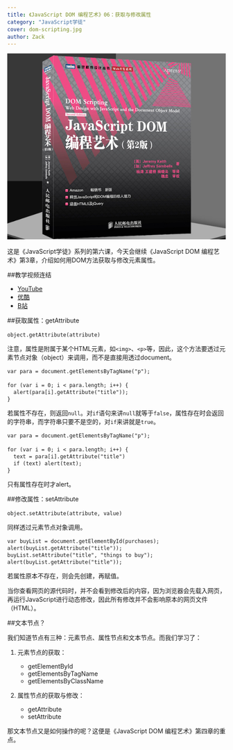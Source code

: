 ```yaml
---
title: 《JavaScript DOM 编程艺术》06：获取与修改属性
category: "JavaScript学徒"
cover: dom-scripting.jpg
author: Zack
---
```


![JavaScript DOM 编程艺术](dom-scripting.jpg)

这是《JavaScript学徒》系列的第六课，今天会继续《JavaScript DOM 编程艺术》第3章，介绍如何用DOM方法获取与修改元素属性。

##教学视频连结

* [YouTube](https://youtu.be/FXLP7Z6dD-o)
* [优酷](https://v.youku.com/v_show/id_XMzgxMTMxNDUyNA==.html)
* [B站](https://www.bilibili.com/video/av31119311/)

##获取属性：getAttribute

`object.getAttribute(attribute)`

注意，属性是附属于某个HTML元素，如`<img>`、`<p>`等，因此，这个方法要透过元素节点对象（object）来调用，而不是直接用透过document。

```
var para = document.getElementsByTagName("p");

for (var i = 0; i < para.length; i++) {
  alert(para[i].getAttribute("title"));
}
```

若属性不存在，则返回`null`。对`if`语句来讲`null`就等于`false`，属性存在时会返回的字符串，而字符串只要不是空的，对`if`来讲就是`true`。

```
var para = document.getElementsByTagName("p");

for (var i = 0; i < para.length; i++) {
  text = para[i].getAttribute("title")
  if (text) alert(text);
}
```

只有属性存在时才alert。

##修改属性：setAttribute

`object.setAttribute(attribute, value)`

同样透过元素节点对象调用。

```
var buyList = document.getElementById(purchases);
alert(buyList.getAttribute("title"));
buyList.setAttribute("title", "things to buy");
alert(buyList.getAttribute("title"));
```

若属性原本不存在，则会先创建，再赋值。

当你查看网页的源代码时，并不会看到修改后的内容，因为浏览器会先载入网页，再运行JavaScript进行动态修改，因此所有修改并不会影响原本的网页文件（HTML）。

##文本节点？

我们知道节点有三种：元素节点、属性节点和文本节点。而我们学习了：

1. 元素节点的获取：
    * getElementById
    * getElementsByTagName
    * getElementsByClassName

2. 属性节点的获取与修改：
    * getAttribute
    * setAttribute

那文本节点又是如何操作的呢？这便是《JavaScript DOM 编程艺术》第四章的重点。